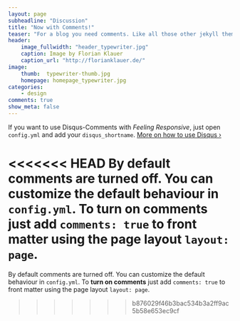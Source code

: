 ```yaml
---
layout: page
subheadline: "Discussion"
title: "Now with Comments!"
teaser: "For a blog you need comments. Like all those other jekyll themes we baked in Disqus. It's easy to set, it works and makes a static jekyll blog more dynamic."
header:
    image_fullwidth: "header_typewriter.jpg"
    caption: Image by Florian Klauer
    caption_url: "http://florianklauer.de/"
image:
    thumb:  typewriter-thumb.jpg
    homepage: homepage_typewriter.jpg
categories:
    - design
comments: true
show_meta: false
---
```

If you want to use Disqus-Comments with *Feeling Responsive*, just open `config.yml` and add your `disqus_shortname`. [More on how to use Disqus ›](https://disqus.com/websites/)
<!--more-->

<<<<<<< HEAD
By default comments are turned off. You can customize the default behaviour in `config.yml`. To **turn on comments** just add `comments: true` to front matter using the page layout `layout: page`.
=======
By default comments are turned off. You can customize the default behaviour in `config.yml`. To **turn on comments** just add `comments: true` to front matter using the page layout `layout: page`.
>>>>>>> b876029f46b3bac534b3a2ff9ac5b58e653ec9cf
